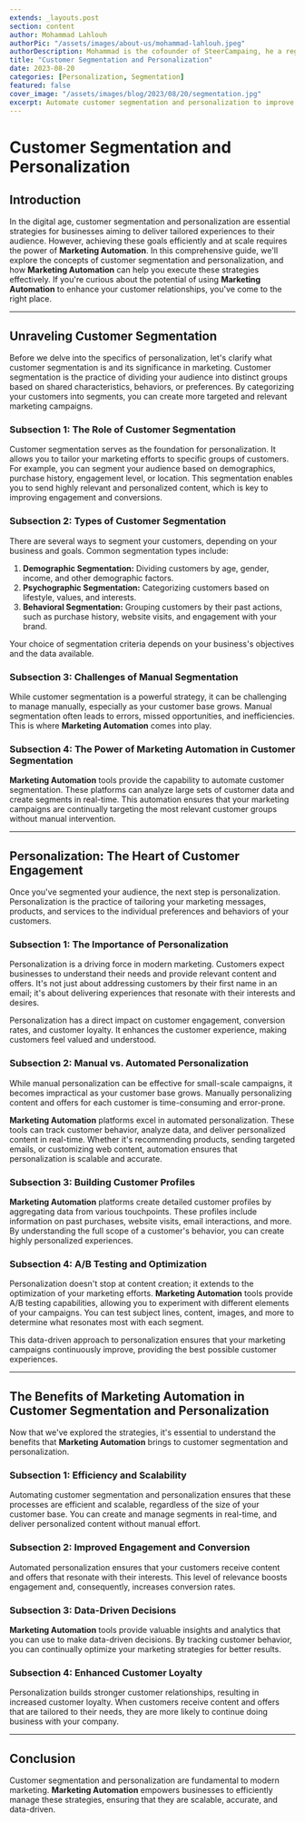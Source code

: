 ```yaml
---
extends: _layouts.post
section: content
author: Mohammad Lahlouh
authorPic: "/assets/images/about-us/mohammad-lahlouh.jpeg"
authorDescription: Mohammad is the cofounder of SteerCampaing, he a regular contributor of Mautic
title: "Customer Segmentation and Personalization"
date: 2023-08-20
categories: [Personalization, Segmentation]
featured: false
cover_image: "/assets/images/blog/2023/08/20/segmentation.jpg"
excerpt: Automate customer segmentation and personalization to improve engagement, conversions, and loyalty. Marketing Automation tools help you create and manage segments in real-time, deliver personalized content, and track customer behavior for data-driven decisions.
---
```

# Customer Segmentation and Personalization

## Introduction

In the digital age, customer segmentation and personalization are essential strategies for businesses aiming to deliver tailored experiences to their audience. However, achieving these goals efficiently and at scale requires the power of **Marketing Automation**. In this comprehensive guide, we'll explore the concepts of customer segmentation and personalization, and how **Marketing Automation** can help you execute these strategies effectively. If you're curious about the potential of using **Marketing Automation** to enhance your customer relationships, you've come to the right place.

---

## Unraveling Customer Segmentation

Before we delve into the specifics of personalization, let's clarify what customer segmentation is and its significance in marketing. Customer segmentation is the practice of dividing your audience into distinct groups based on shared characteristics, behaviors, or preferences. By categorizing your customers into segments, you can create more targeted and relevant marketing campaigns.

### Subsection 1: The Role of Customer Segmentation

Customer segmentation serves as the foundation for personalization. It allows you to tailor your marketing efforts to specific groups of customers. For example, you can segment your audience based on demographics, purchase history, engagement level, or location. This segmentation enables you to send highly relevant and personalized content, which is key to improving engagement and conversions.

### Subsection 2: Types of Customer Segmentation

There are several ways to segment your customers, depending on your business and goals. Common segmentation types include:

1. **Demographic Segmentation:** Dividing customers by age, gender, income, and other demographic factors.
2. **Psychographic Segmentation:** Categorizing customers based on lifestyle, values, and interests.
3. **Behavioral Segmentation:** Grouping customers by their past actions, such as purchase history, website visits, and engagement with your brand.

Your choice of segmentation criteria depends on your business's objectives and the data available.

### Subsection 3: Challenges of Manual Segmentation

While customer segmentation is a powerful strategy, it can be challenging to manage manually, especially as your customer base grows. Manual segmentation often leads to errors, missed opportunities, and inefficiencies. This is where **Marketing Automation** comes into play.

### Subsection 4: The Power of Marketing Automation in Customer Segmentation

**Marketing Automation** tools provide the capability to automate customer segmentation. These platforms can analyze large sets of customer data and create segments in real-time. This automation ensures that your marketing campaigns are continually targeting the most relevant customer groups without manual intervention.

---

## Personalization: The Heart of Customer Engagement

Once you've segmented your audience, the next step is personalization. Personalization is the practice of tailoring your marketing messages, products, and services to the individual preferences and behaviors of your customers.

### Subsection 1: The Importance of Personalization

Personalization is a driving force in modern marketing. Customers expect businesses to understand their needs and provide relevant content and offers. It's not just about addressing customers by their first name in an email; it's about delivering experiences that resonate with their interests and desires.

Personalization has a direct impact on customer engagement, conversion rates, and customer loyalty. It enhances the customer experience, making customers feel valued and understood.

### Subsection 2: Manual vs. Automated Personalization

While manual personalization can be effective for small-scale campaigns, it becomes impractical as your customer base grows. Manually personalizing content and offers for each customer is time-consuming and error-prone.

**Marketing Automation** platforms excel in automated personalization. These tools can track customer behavior, analyze data, and deliver personalized content in real-time. Whether it's recommending products, sending targeted emails, or customizing web content, automation ensures that personalization is scalable and accurate.

### Subsection 3: Building Customer Profiles

**Marketing Automation** platforms create detailed customer profiles by aggregating data from various touchpoints. These profiles include information on past purchases, website visits, email interactions, and more. By understanding the full scope of a customer's behavior, you can create highly personalized experiences.

### Subsection 4: A/B Testing and Optimization

Personalization doesn't stop at content creation; it extends to the optimization of your marketing efforts. **Marketing Automation** tools provide A/B testing capabilities, allowing you to experiment with different elements of your campaigns. You can test subject lines, content, images, and more to determine what resonates most with each segment.

This data-driven approach to personalization ensures that your marketing campaigns continuously improve, providing the best possible customer experiences.

---

## The Benefits of Marketing Automation in Customer Segmentation and Personalization

Now that we've explored the strategies, it's essential to understand the benefits that **Marketing Automation** brings to customer segmentation and personalization.

### Subsection 1: Efficiency and Scalability

Automating customer segmentation and personalization ensures that these processes are efficient and scalable, regardless of the size of your customer base. You can create and manage segments in real-time, and deliver personalized content without manual effort.

### Subsection 2: Improved Engagement and Conversion

Automated personalization ensures that your customers receive content and offers that resonate with their interests. This level of relevance boosts engagement and, consequently, increases conversion rates.

### Subsection 3: Data-Driven Decisions

**Marketing Automation** tools provide valuable insights and analytics that you can use to make data-driven decisions. By tracking customer behavior, you can continually optimize your marketing strategies for better results.

### Subsection 4: Enhanced Customer Loyalty

Personalization builds stronger customer relationships, resulting in increased customer loyalty. When customers receive content and offers that are tailored to their needs, they are more likely to continue doing business with your company.

---

## Conclusion

Customer segmentation and personalization are fundamental to modern marketing. **Marketing Automation** empowers businesses to efficiently manage these strategies, ensuring that they are scalable, accurate, and data-driven.
